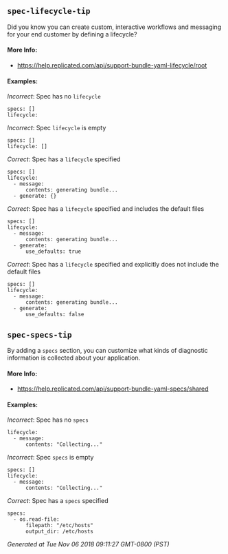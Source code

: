 
## `spec-lifecycle-tip`

Did you know you can create custom, interactive workflows and messaging for your end customer by defining a lifecycle?



#### More Info:

- https://help.replicated.com/api/support-bundle-yaml-lifecycle/root

#### Examples:

*Incorrect*: Spec has no `lifecycle`

```yaml---
specs: []
lifecycle:

```


*Incorrect*: Spec `lifecycle` is empty

```yaml---
specs: []
lifecycle: []

```



*Correct*: Spec has a `lifecycle` specified

```yaml---
specs: []
lifecycle:
  - message:
      contents: generating bundle...
  - generate: {}

```


*Correct*: Spec has a `lifecycle` specified and includes the default files

```yaml---
specs: []
lifecycle:
  - message:
      contents: generating bundle...
  - generate:
      use_defaults: true

```


*Correct*: Spec has a `lifecycle` specified and explicitly does not include the default files

```yaml---
specs: []
lifecycle:
  - message:
      contents: generating bundle...
  - generate:
      use_defaults: false

```


    

## `spec-specs-tip`

By adding a `specs` section, you can customize what kinds of diagnostic information is collected about your application.



#### More Info:

- https://help.replicated.com/api/support-bundle-yaml-specs/shared

#### Examples:

*Incorrect*: Spec has no `specs`

```yaml---
lifecycle:
  - message:
      contents: "Collecting..."

```


*Incorrect*: Spec `specs` is empty

```yaml---
specs: []
lifecycle:
  - message:
      contents: "Collecting..."

```



*Correct*: Spec has a `specs` specified

```yaml---
specs:
  - os.read-file:
      filepath: "/etc/hosts"
      output_dir: /etc/hosts

```


    



*Generated at Tue Nov 06 2018 09:11:27 GMT-0800 (PST)*


